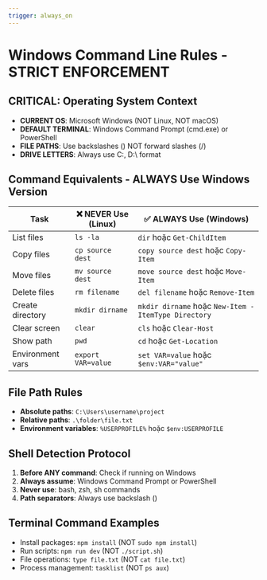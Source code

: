 ```yaml
---
trigger: always_on
---
```


# Windows Command Line Rules - STRICT ENFORCEMENT

## CRITICAL: Operating System Context

- **CURRENT OS**: Microsoft Windows (NOT Linux, NOT macOS)
- **DEFAULT TERMINAL**: Windows Command Prompt (cmd.exe) or PowerShell
- **FILE PATHS**: Use backslashes (\) NOT forward slashes (/)
- **DRIVE LETTERS**: Always use C:\, D:\ format

## Command Equivalents - ALWAYS Use Windows Version

| Task             | ❌ NEVER Use (Linux) | ✅ ALWAYS Use (Windows)                             |
| ---------------- | -------------------- | --------------------------------------------------- |
| List files       | `ls -la`             | `dir` hoặc `Get-ChildItem`                          |
| Copy files       | `cp source dest`     | `copy source dest` hoặc `Copy-Item`                 |
| Move files       | `mv source dest`     | `move source dest` hoặc `Move-Item`                 |
| Delete files     | `rm filename`        | `del filename` hoặc `Remove-Item`                   |
| Create directory | `mkdir dirname`      | `mkdir dirname` hoặc `New-Item -ItemType Directory` |
| Clear screen     | `clear`              | `cls` hoặc `Clear-Host`                             |
| Show path        | `pwd`                | `cd` hoặc `Get-Location`                            |
| Environment vars | `export VAR=value`   | `set VAR=value` hoặc `$env:VAR="value"`             |

## File Path Rules

- **Absolute paths**: `C:\Users\username\project`
- **Relative paths**: `.\folder\file.txt`
- **Environment variables**: `%USERPROFILE%` hoặc `$env:USERPROFILE`

## Shell Detection Protocol

1. **Before ANY command**: Check if running on Windows
2. **Always assume**: Windows Command Prompt or PowerShell
3. **Never use**: bash, zsh, sh commands
4. **Path separators**: Always use backslash (\)

## Terminal Command Examples

- Install packages: `npm install` (NOT `sudo npm install`)
- Run scripts: `npm run dev` (NOT `./script.sh`)
- File operations: `type file.txt` (NOT `cat file.txt`)
- Process management: `tasklist` (NOT `ps aux`)
